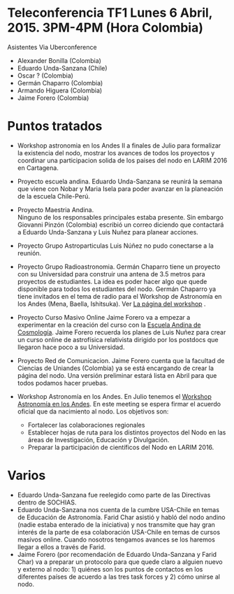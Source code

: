 Teleconferencia TF1 Lunes 6 Abril, 2015. 3PM-4PM (Hora Colombia)
=============================================================

Asistentes Via Uberconference
- Alexander Bonilla (Colombia)
- Eduardo Unda-Sanzana (Chile)
- Oscar ? (Colombia)
- Germán Chaparro (Colombia)
- Armando Higuera (Colombia)
- Jaime Forero (Colombia)

Puntos tratados
================


- Workshop astronomia en los Andes II a finales de Julio para formalizar la existencia del nodo, mostrar los avances de todos los proyectos y coordinar una participacion solida de los paises del nodo en LARIM 2016 en Cartagena.

- Proyecto escuela andina. 
  Eduardo Unda-Sanzana se reunirá la semana que viene con Nobar y
  Maria Isela para poder avanzar en la planeación de la escuela
  Chile-Perú. 

- Proyecto Maestria Andina.  
  Ninguno de los responsables principales estaba presente. Sin embargo
  Giovanni Pinzón (Colombia) escribió un correo diciendo que
  contactará a Eduardo Unda-Sanzana y Luis Nuñez para planear
  acciones.

- Proyecto Grupo Astroparticulas
  Luis Núñez no pudo conectarse a la reunión.

- Proyecto Grupo Radioastronomia.
  Germán Chaparro tiene un proyecto con su Universidad para construir
  una antena de 3.5 metros para proyectos de estudiantes. La idea es
  poder hacer algo que quede disponible para todos los estudiantes del
  nodo.
  Germán Chaparro ya tiene invitados en el tema de radio para el
  Workshop de Astronomía en los Andes (Mena, Baella, Ishitsuka). Ver
  [La página del
  workshop](http://forero.github.io/WorkshopAstronomiaAndes2/) .

- Proyecto Curso Masivo Online
  Jaime Forero va a empezar a experimentar en la creación del curso
  con la [Escuela Andina de
  Cosmología](http://forero.github.io/AndeanCosmologySchool/). Jaime
  Forero recuerda los planes de Luis Nuñez para crear un curso online
  de astrofísica relativista dirigido por los postdocs que llegaron
  hace poco a su Universidad.

- Proyecto Red de Comunicacion.
  Jaime Forero cuenta que la facultad de Ciencias de Uniandes
  (Colombia) ya se está encargando de crear la página del nodo. Una
  versión preliminar estará lista en Abril para que todos podamos
  hacer pruebas.

- Workshop Astronomía en los Andes.
  En Julio tenemos el [Workshop Astronomía en los
  Andes](http://forero.github.io/AndeanCosmologySchool/). 
  En este meeting se espera firmar el acuerdo oficial que da
  nacimiento al nodo.
  Los objetivos son:
  - Fortalecer las colaboraciones regionales
  - Establecer hojas de ruta para los distintos proyectos del Nodo en
  las áreas de Investigación, Educación y Divulgación. 
  - Preparar la participación de científicos del Nodo en LARIM 2016.



Varios
======

- Eduardo Unda-Sanzana fue reelegido como parte de las Directivas
  dentro de SOCHIAS.
- Eduardo Unda-Sanzana nos cuenta de la cumbre USA-Chile en temas de Educación de
  Astronomía. Farid Char asistió y habló del nodo andino (nadie estaba
  enterado de la iniciativa) y nos transmite que hay gran interés de
  la parte de esa colaboración USA-Chile en temas de cursos masivos
  online. Cuando nosotros tengamos avances se los haremos llegar a
  ellos a través de Farid.
- Jaime Forero (por recomendación de Eduardo Unda-Sanzana y Farid
  Char) va a preparar un protocolo para que quede claro a alguien
  nuevo y externo al nodo: 1) quiénes son los puntos de contactos en los
  diferentes países de acuerdo a las tres task forces y 2) cómo unirse
  al nodo.
